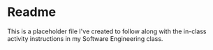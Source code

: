 # Readme

This is a placeholder file I've created to follow along with the in-class activity instructions in my Software Engineering class.
